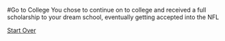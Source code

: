#Go to College
You chose to continue on to college and received a full scholarship to your dream school, eventually getting accepted into the NFL

[Start Over](../background-story.md)